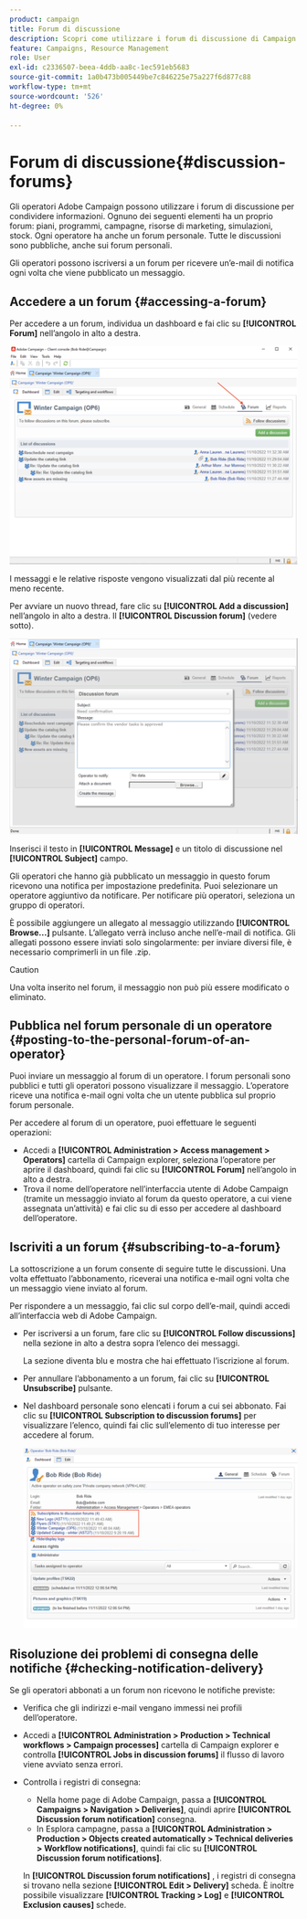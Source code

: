 ```yaml
---
product: campaign
title: Forum di discussione
description: Scopri come utilizzare i forum di discussione di Campaign
feature: Campaigns, Resource Management
role: User
exl-id: c2336507-beea-4ddb-aa8c-1ec591eb5683
source-git-commit: 1a0b473b005449be7c846225e75a227f6d877c88
workflow-type: tm+mt
source-wordcount: '526'
ht-degree: 0%

---
```


# Forum di discussione{#discussion-forums}

Gli operatori Adobe Campaign possono utilizzare i forum di discussione per condividere informazioni. Ognuno dei seguenti elementi ha un proprio forum: piani, programmi, campagne, risorse di marketing, simulazioni, stock. Ogni operatore ha anche un forum personale. Tutte le discussioni sono pubbliche, anche sui forum personali.

Gli operatori possono iscriversi a un forum per ricevere un’e-mail di notifica ogni volta che viene pubblicato un messaggio.

## Accedere a un forum {#accessing-a-forum}

Per accedere a un forum, individua un dashboard e fai clic su **[!UICONTROL Forum]** nell’angolo in alto a destra.

![](assets/mrm-forum-icon.png)

I messaggi e le relative risposte vengono visualizzati dal più recente al meno recente.

Per avviare un nuovo thread, fare clic su **[!UICONTROL Add a discussion]** nell’angolo in alto a destra. Il **[!UICONTROL Discussion forum]** (vedere sotto).

![](assets/mrm-forum-new-thread.png)


Inserisci il testo in **[!UICONTROL Message]** e un titolo di discussione nel **[!UICONTROL Subject]** campo.

Gli operatori che hanno già pubblicato un messaggio in questo forum ricevono una notifica per impostazione predefinita. Puoi selezionare un operatore aggiuntivo da notificare. Per notificare più operatori, seleziona un gruppo di operatori.

È possibile aggiungere un allegato al messaggio utilizzando  **[!UICONTROL Browse...]** pulsante. L’allegato verrà incluso anche nell’e-mail di notifica. Gli allegati possono essere inviati solo singolarmente: per inviare diversi file, è necessario comprimerli in un file .zip.

>[!CAUTION]
>
>Una volta inserito nel forum, il messaggio non può più essere modificato o eliminato.

## Pubblica nel forum personale di un operatore {#posting-to-the-personal-forum-of-an-operator}

Puoi inviare un messaggio al forum di un operatore. I forum personali sono pubblici e tutti gli operatori possono visualizzare il messaggio. L’operatore riceve una notifica e-mail ogni volta che un utente pubblica sul proprio forum personale.

Per accedere al forum di un operatore, puoi effettuare le seguenti operazioni:

* Accedi a **[!UICONTROL Administration > Access management > Operators]** cartella di Campaign explorer, seleziona l’operatore per aprire il dashboard, quindi fai clic su **[!UICONTROL Forum]** nell’angolo in alto a destra.
* Trova il nome dell’operatore nell’interfaccia utente di Adobe Campaign (tramite un messaggio inviato al forum da questo operatore, a cui viene assegnata un’attività) e fai clic su di esso per accedere al dashboard dell’operatore.

## Iscriviti a un forum {#subscribing-to-a-forum}

La sottoscrizione a un forum consente di seguire tutte le discussioni. Una volta effettuato l’abbonamento, riceverai una notifica e-mail ogni volta che un messaggio viene inviato al forum.

Per rispondere a un messaggio, fai clic sul corpo dell’e-mail, quindi accedi all’interfaccia web di Adobe Campaign.

* Per iscriversi a un forum, fare clic su **[!UICONTROL Follow discussions]** nella sezione in alto a destra sopra l’elenco dei messaggi.

  La sezione diventa blu e mostra che hai effettuato l’iscrizione al forum.

* Per annullare l’abbonamento a un forum, fai clic su **[!UICONTROL Unsubscribe]** pulsante.

* Nel dashboard personale sono elencati i forum a cui sei abbonato. Fai clic su **[!UICONTROL Subscription to discussion forums]** per visualizzare l’elenco, quindi fai clic sull’elemento di tuo interesse per accedere al forum.

  ![](assets/forum-subscribed.png)


## Risoluzione dei problemi di consegna delle notifiche {#checking-notification-delivery}

Se gli operatori abbonati a un forum non ricevono le notifiche previste:

* Verifica che gli indirizzi e-mail vengano immessi nei profili dell’operatore.
* Accedi a **[!UICONTROL Administration > Production > Technical workflows > Campaign processes]** cartella di Campaign explorer e controlla **[!UICONTROL Jobs in discussion forums]** il flusso di lavoro viene avviato senza errori.
* Controlla i registri di consegna:

   * Nella home page di Adobe Campaign, passa a **[!UICONTROL Campaigns > Navigation > Deliveries]**, quindi aprire **[!UICONTROL Discussion forum notification]** consegna.
   * In Esplora campagne, passa a **[!UICONTROL Administration > Production > Objects created automatically > Technical deliveries > Workflow notifications]**, quindi fai clic su **[!UICONTROL Discussion forum notifications]**.

  In **[!UICONTROL Discussion forum notifications]** , i registri di consegna si trovano nella sezione **[!UICONTROL Edit > Delivery]** scheda. È inoltre possibile visualizzare **[!UICONTROL Tracking > Log]** e **[!UICONTROL Exclusion causes]** schede.
